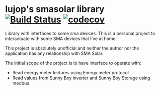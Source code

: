 # lujop's smasolar library   [![Build Status](https://travis-ci.com/lujop/smasolarlib.svg?branch=master)](https://travis-ci.com/lujop/smasolarlib) [![codecov](https://codecov.io/gh/lujop/smasolarlib/branch/master/graph/badge.svg)](https://codecov.io/gh/lujop/smasolarlib)
Library with interfaces to some sma devices.
This is a personal project to interactuate with some SMA devices that I've at home.

This project is absolutely unofficial and neither the author nor the application has any relationship with SMA Solar.

The initial scope of the project is to have interface to operate with:
- Read energy meter lectures using Energy meter protocol
- Read values from Sunny Boy inverter and Sunny Boy Storage using modbus
